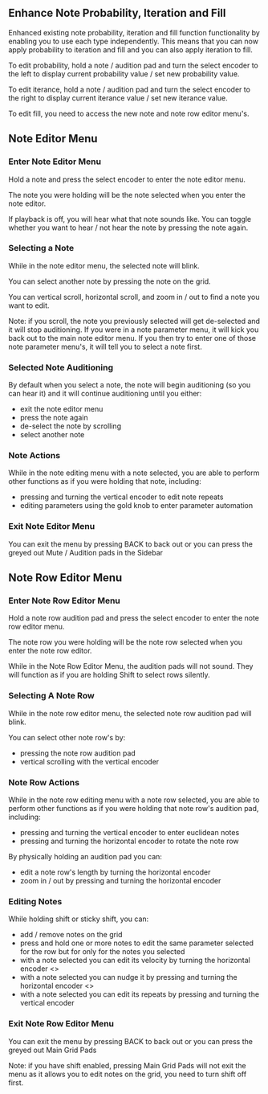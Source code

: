 ## Enhance Note Probability, Iteration and Fill

Enhanced existing note probability, iteration and fill function functionality by enabling you to use each type independently. This means that you can now apply probability to iteration and fill and you can also apply iteration to fill.

To edit probability, hold a note / audition pad and turn the select encoder to the left to display current probability value / set new probability value.

To edit iterance, hold a note / audition pad and turn the select encoder to the right to display current iterance value / set new iterance value.

To edit fill, you need to access the new note and note row editor menu's.

## Note Editor Menu

### Enter Note Editor Menu

Hold a note and press the select encoder to enter the note editor menu. 

The note you were holding will be the note selected when you enter the note editor. 

If playback is off, you will hear what that note sounds like. You can toggle whether you want to hear / not hear the note by pressing the note again.

### Selecting a Note

While in the note editor menu, the selected note will blink. 

You can select another note by pressing the note on the grid. 

You can vertical scroll, horizontal scroll, and zoom in / out to find a note you want to edit.

Note: if you scroll, the note you previously selected will get de-selected and it will stop auditioning. If you were in a note parameter menu, it will kick you back out to the main note editor menu. If you then try to enter one of those note parameter menu's, it will tell you to select a note first.

### Selected Note Auditioning

By default when you select a note, the note will begin auditioning (so you can hear it) and it will continue auditioning until you either:
 - exit the note editor menu
 - press the note again
 - de-select the note by scrolling
 - select another note

### Note Actions

While in the note editing menu with a note selected, you are able to perform other functions as if you were holding that note, including:

- pressing and turning the vertical encoder to edit note repeats
- editing parameters using the gold knob to enter parameter automation

### Exit Note Editor Menu

You can exit the menu by pressing BACK to back out or you can press the greyed out Mute / Audition pads in the Sidebar

## Note Row Editor Menu

### Enter Note Row Editor Menu

Hold a note row audition pad and press the select encoder to enter the note row editor menu. 

The note row you were holding will be the note row selected when you enter the note row editor.

While in the Note Row Editor Menu, the audition pads will not sound. They will function as if you are holding Shift to select rows silently.

### Selecting A Note Row

While in the note row editor menu, the selected note row audition pad will blink. 

You can select other note row's by:
- pressing the note row audition pad
- vertical scrolling with the vertical encoder

### Note Row Actions

While in the note row editing menu with a note row selected, you are able to perform other functions as if you were holding that note row's audition pad, including:

- pressing and turning the vertical encoder to enter euclidean notes
- pressing and turning the horizontal encoder to rotate the note row

By physically holding an audition pad you can:

- edit a note row's length by turning the horizontal encoder
- zoom in / out by pressing and turning the horizontal encoder

### Editing Notes

While holding shift or sticky shift, you can:
- add / remove notes on the grid
- press and hold one or more notes to edit the same parameter selected for the row but for only for the notes you selected
- with a note selected you can edit its velocity by turning the horizontal encoder <>
- with a note selected you can nudge it by pressing and turning the horizontal encoder <>
- with a note selected you can edit its repeats by pressing and turning the vertical encoder

### Exit Note Row Editor Menu

You can exit the menu by pressing BACK to back out or you can press the greyed out Main Grid Pads

Note: if you have shift enabled, pressing Main Grid Pads will not exit the menu as it allows you to edit notes on the grid, you need to turn shift off first.
